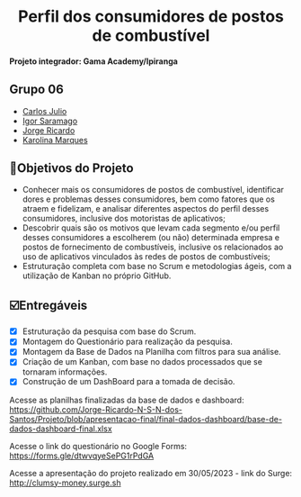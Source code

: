 <h1 align="center">
     Perfil dos consumidores de postos de combustível
</h1>

<h4 align="left">
    Projeto integrador: Gama Academy/Ipiranga
</h4>

##  Grupo 06 

- [Carlos Julio](https://www.github.com/carlosjulyo)
- [Igor Saramago](https://github.com/igorsaramagocosta)
- [Jorge Ricardo](https://github.com/Jorge-Ricardo-N-S-N-dos-Santos)
- [Karolina Marques](https://github.com/karolinamarques)

##  🎯Objetivos do Projeto

-  Conhecer mais os consumidores de postos de combustível, identificar dores e problemas desses consumidores, bem como fatores que os atraem e fidelizam, e analisar diferentes aspectos do perfil desses consumidores, inclusive dos motoristas de aplicativos;
-  Descobrir quais são os motivos que levam cada segmento e/ou perfil desses consumidores a escolherem (ou não) determinada empresa e postos de fornecimento de combustíveis, inclusive os relacionados ao uso de aplicativos vinculados às redes de postos de combustíveis;
- Estruturação completa com base no Scrum e metodologias ágeis, com a utilização de Kanban no próprio GitHub.


## ☑️Entregáveis

- [x] Estruturação da pesquisa com base do Scrum.
- [x] Montagem do Questionário para realização da pesquisa.
- [x] Montagem da Base de Dados na Planilha com filtros para sua análise. 
- [x] Criação de um Kanban, com base no dados processados que se tornaram informações.
- [x] Construção de um DashBoard para a tomada de decisão.

Acesse as planilhas finalizadas da base de dados e dashboard: https://github.com/Jorge-Ricardo-N-S-N-dos-Santos/Projeto/blob/apresentacao-final/final-dados-dashboard/base-de-dados-dashboard-final.xlsx

Acesse o link do questionário no Google Forms: https://forms.gle/dtwvqyeSePG1rPdGA

Acesse a apresentação do projeto realizado em 30/05/2023 - link do Surge: http://clumsy-money.surge.sh

